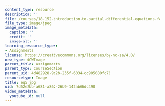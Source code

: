 ```yaml
---
content_type: resource
description: ''
file: /courses/18-152-introduction-to-partial-differential-equations-fall-2005/7d52e2bba681a86226b9142ab66dc490_eq5.jpg
file_type: image/jpeg
image_metadata:
  caption: ''
  credit: ''
  image-alt: ''
learning_resource_types:
- Assignments
license: https://creativecommons.org/licenses/by-nc-sa/4.0/
ocw_type: OCWImage
parent_title: Assignments
parent_type: CourseSection
parent_uid: 4d482928-9d2b-235f-6034-cc905080fc70
resourcetype: Image
title: eq5.jpg
uid: 7d52e2bb-a681-a862-26b9-142ab66dc490
video_metadata:
  youtube_id: null
---
```

